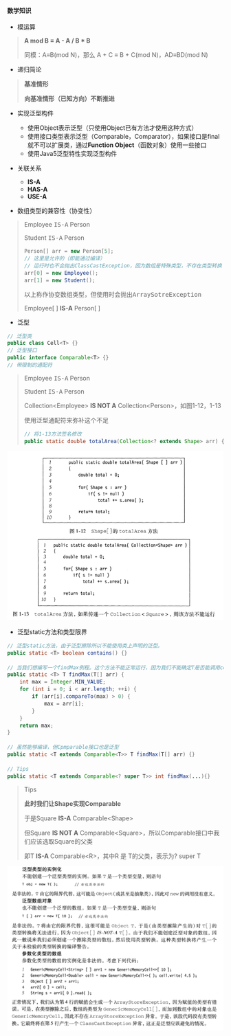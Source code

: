 #### 数学知识

+ 模运算

> **A mod B = A - A / B * B**
>
> 同模：A≡B(mod N)，那么 A + C ≡ B + C(mod N)，AD≡BD(mod N)

+ 递归简论

> **基准情形**
>
> **向基准情形（已知方向）不断推进**

+ 实现泛型构件
    + 使用Object表示泛型（只使用Object已有方法才使用这种方式）
    + 使用接口类型表示泛型（Comparable，Comparator），如果接口是final就不可以扩展类，通过**Function Object**（函数对象）使用一些接口
    + 使用Java5泛型特性实现泛型构件

+ 关联关系
    + **IS-A**
    + **HAS-A**
    + **USE-A**

+ 数组类型的兼容性（协变性）

> Employee <kbd>IS-A</kbd> Person
>
> Student <kbd>IS-A</kbd> Person
>
> ``` java
> Person[] arr = new Person[5];
> // 这里是允许的（即能通过编译）
> // 运行时也不会抛出ClassCastException，因为数组是特殊类型，不存在类型转换
> arr[0] = new Employee();
> arr[1] = new Student();
> ```
>
> 以上称作<kbd>协变数组类型</kbd>，但使用时会抛出<kbd>ArraySotreException</kbd>
>
> Employee[ ] **IS-A** Person[ ]

+ 泛型

``` java
// 泛型类
public class Cell<T> {}
// 泛型接口
public interface Comparable<T> {}
// 带限制的通配符
```

> Employee <kbd>IS-A</kbd> Person
>
> Student <kbd>IS-A</kbd> Person
>
> Collection\<Employee\> **IS NOT A** Collection\<Person\>，如图1-12，1-13
>
> 使用<kbd>泛型通配符</kbd>来弥补这个不足
>
> ``` java
> // 将1-13方法签名修改
> public static double totalArea(Collection<? extends Shape> arr) {}
> ```

![image-20200205154041326](image-20200205154041326.png)

+ 泛型static方法和类型限界

``` java
// 泛型static方法，由于泛型擦除所以不能使用类上声明的泛型。
public static <T> boolean contains() {}

// 当我们想编写一个findMax例程。这个方法不能正常运行，因为我们不能确定T是否能调用compareTo
public static <T> T findMax(T[] arr) {
    int max = Integer.MIN_VALUE;
    for (int i = 0; i < arr.length; ++i) {
        if (arr[i].compareTo(max) > 0) {
            max = arr[i];
        }
    }
    return max;
}

// 虽然能够编译，但Cpmparable接口也是泛型
public static <T extends Comparable<T>> T findMax(T[] arr) {}

// Tips
public static <T extends Comparable<? super T>> int findMax(...){}
```

> Tips
>
> **此时我们让Shape实现Comparable**
>
> 于是Square **IS-A** Comparable\<Shape\>
>
> 但Square **IS NOT A** Comparable\<Square\>，所以Comparable接口中我们应该选取Square的父类
>
> 即T **IS-A** Comparable\<R\>，其中R 是 T的父类，表示为?  super T

![image-20200205163400314](image-20200205163400314.png)

